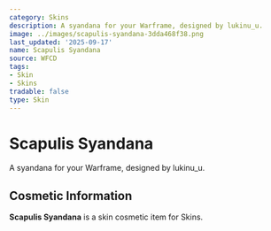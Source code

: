 ```yaml
---
category: Skins
description: A syandana for your Warframe, designed by lukinu_u.
image: ../images/scapulis-syandana-3dda468f38.png
last_updated: '2025-09-17'
name: Scapulis Syandana
source: WFCD
tags:
- Skin
- Skins
tradable: false
type: Skin
---
```


# Scapulis Syandana

A syandana for your Warframe, designed by lukinu_u.

## Cosmetic Information

**Scapulis Syandana** is a skin cosmetic item for Skins.

